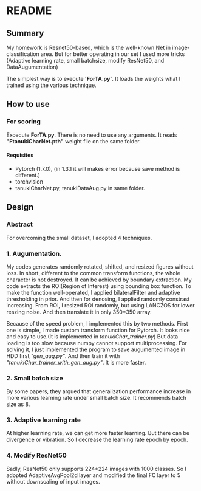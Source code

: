 # README
## Summary
My homework is Resnet50-based, which is the well-known Net in image-classification area. But for better operating in our set I used more tricks (Adaptive learning rate, small batchsize, modify ResNet50, and DataAugumentation)

The simplest way is to execute **'ForTA.py'**. It loads the weights what I trained using the various technique. 

## How to use
### For scoring
Excecute **ForTA.py**. There is no need to use any arguments. It reads **"FtanukiCharNet.pth"** weight file on the same folder.
#### Requisites
* Pytorch (1.7.0), (in 1.3.1 it will makes error because save method is different.)
* torchvision
* tanukiCharNet.py, tanukiDataAug.py in same folder.

## Design
### Abstract
For overcoming the small dataset, I adopted 4 techniques.
### 1. Augumentation.
My codes generates randomly rotated, shifted, and resized figures without loss. In short, different to the common transform functions, the whole character is not destroyed. It can be achieved by boundary extraction.
My code extracts the ROI(Region of Interest) using bounding box function. To make the function well-operated, I applied bilateralFilter and adaptive thresholding in prior. And then for denosing, I applied randomly constrast increasing.
From ROI, I resized ROI randomly, but using LANCZOS for lower reszing noise. And then translate it in only 350*350 array.

Because of the speed problem, I implemented this by two methods. First one is simple, I made custom transform function for Pytorch. It looks nice and easy to use.(It is implemented in *tanukiChar_trainer.py*) But data loading is too slow because numpy cannot support multiprocessing.
For solving it, I just implemented the program to save augumented image in HDD first,*"gen_aug.py"*. And then train it with *"tanukiChar_trainer_with_gen_aug.py"*. It is more faster.
### 2. Small batch size
By some papers, they argued that generalization performance increase in more various learning rate under small batch size. It recommends batch size as 8.
### 3. Adaptive learning rate
At higher learning rate, we can get more faster learning. But there can be divergence or vibration. So I decrease the learning rate epoch by epoch.
### 4. Modify ResNet50
Sadly, ResNet50 only supports 224*224 images with 1000 classes. So I adopted AdaptiveAvgPool2d layer and modified the final FC layer to 5 without downscaling of input images.
